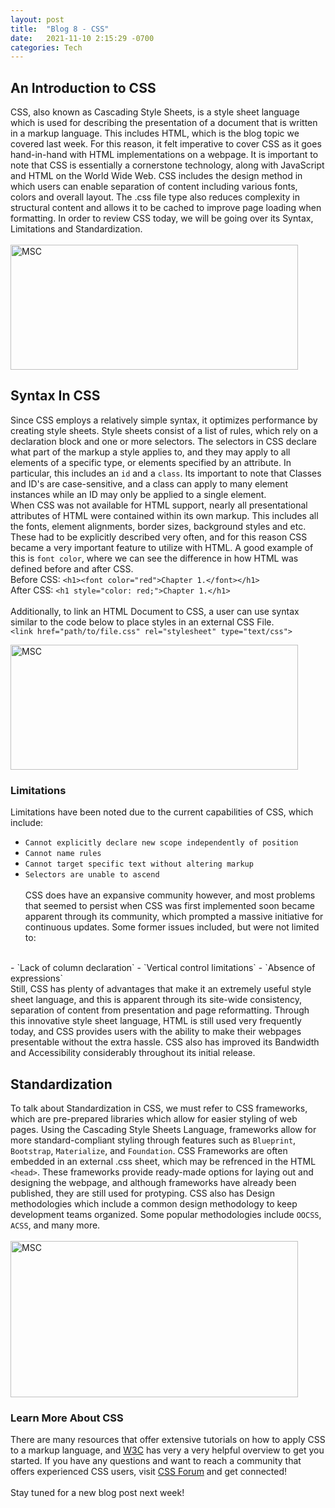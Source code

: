 ```yaml
---
layout: post
title:  "Blog 8 - CSS"
date:   2021-11-10 2:15:29 -0700
categories: Tech
---
```

## An Introduction to CSS
CSS, also known as Cascading Style Sheets, is a style sheet language which is used for describing the presentation of a document that is written in a markup language. This includes HTML, which is the blog topic we covered last week. For this reason, it felt imperative to cover CSS as it goes hand-in-hand with HTML implementations on a webpage. It is important to note that CSS is essentially a cornerstone technology, along with JavaScript and HTML on the World Wide Web. CSS includes the design method in which users can enable separation of content including various fonts, colors and overall layout. The .css file type also reduces complexity in structural content and allows it to be cached to improve page loading when formatting. In order to review CSS today, we will be going over its Syntax, Limitations and Standardization.
<br/><br/>
<img src="https://upload.wikimedia.org/wikipedia/commons/thumb/d/d5/CSS3_logo_and_wordmark.svg/1200px-CSS3_logo_and_wordmark.svg.png" alt="MSC" width="460" height="200">
<br/>

## Syntax In CSS
Since CSS employs a relatively simple syntax, it optimizes performance by creating style sheets. Style sheets consist of a list of rules, which rely on a declaration block and one or more selectors. The selectors in CSS declare what part of the markup a style applies to, and they may apply to all elements of a specific type, or elements specified by an attribute. In particular, this includes an `id` and a `class`. Its important to note that Classes and ID's are case-sensitive, and a class can apply to many element instances while an ID may only be applied to a single element.
<br/>
When CSS was not available for HTML support, nearly all presentational attributes of HTML were contained within its own markup. This includes all the fonts, element alignments, border sizes, background styles and etc. These had to be explicitly described very often, and for this reason CSS became a very important feature to utilize with HTML. A good example of this is `font color`, where we can see the difference in how HTML was defined before and after CSS.
<br/>
Before CSS: `<h1><font color="red">Chapter 1.</font></h1>`
<br/>
After CSS:  `<h1 style="color: red;">Chapter 1.</h1>`
<br/><br/>
Additionally, to link an HTML Document to CSS, a user can use syntax similar to the code below to place styles in an external CSS File. 
<br/>
`<link href="path/to/file.css" rel="stylesheet" type="text/css">`

<img src="https://www.w3schools.com/css/img_selector.gif" alt="MSC" width="460" height="200">
<br/>

### Limitations
Limitations have been noted due to the current capabilities of CSS, which include:
<br/>
- `Cannot explicitly declare new scope independently of position`
- `Cannot name rules`
- `Cannot target specific text without altering markup`
- `Selectors are unable to ascend`
<br/><br/>
CSS does have an expansive community however, and most problems that seemed to persist when CSS was first implemented soon became apparent through its community, which prompted a massive initiative for continuous updates. Some former issues included, but were not limited to:
<br/>
- `Lack of column declaration`
- `Vertical control limitations`
- `Absence of expressions`
<br/>
Still, CSS has plenty of advantages that make it an extremely useful style sheet language, and this is apparent through its site-wide consistency, separation of content from presentation and page reformatting. Through this innovative style sheet language, HTML is still used very frequently today, and CSS provides users with the ability to make their webpages presentable without the extra hassle. CSS also has improved its Bandwidth and Accessibility considerably throughout its initial release.

## Standardization
To talk about Standardization in CSS, we must refer to CSS frameworks, which are pre-prepared libraries which allow for easier styling of web pages. Using the Cascading Style Sheets Language, frameworks allow for more standard-compliant styling through features such as `Blueprint`, `Bootstrap`, `Materialize`, and `Foundation`. CSS Frameworks are often embedded in an external .css sheet, which may be refrenced in the HTML `<head>`. These frameworks provide ready-made options for laying out and designing the webpage, and although frameworks have already been published, they are still used for protyping. CSS also has Design methodologies which include a common design methodology to keep development teams organized. Some popular methodologies include `OOCSS`, `ACSS`, and many more. 
<br/><br/>
<img src="https://www.tekkiwebsolutions.com/wp-content/uploads/Top-CSS-Frameworks.jpg" alt="MSC" width="460" height="250">

### Learn More About CSS
There are many resources that offer extensive tutorials on how to apply CSS to a markup language, and [W3C][w3-io] has very a very helpful overview to get you started. If you have any questions and want to reach a community that offers experienced CSS users, visit [CSS Forum][forum-io] and get connected!
<br/><br/>
Stay tuned for a new blog post next week!

[w3-io]: https://www.w3.org/Style/CSS/Overview.en.html
[forum-io]: http://www.cssforum.com.pk/ 

